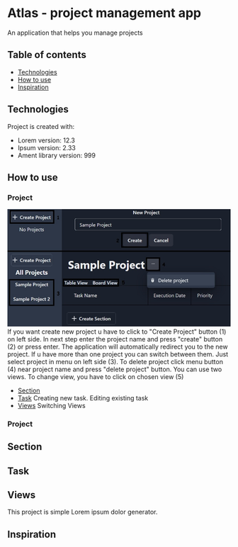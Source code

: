 # Atlas - project management app

An application that helps you manage projects

## Table of contents

- [Technologies](#technologies)
- [How to use](#how-to-use)
- [Inspiration](#inspiration)

## Technologies

Project is created with:

- Lorem version: 12.3
- Ipsum version: 2.33
- Ament library version: 999

## How to use

### Project

![screen](./src//images/creatingProject.jpg)
If you want create new project u have to click to "Create Project" button (1) on left side. In next step enter the project name and press "create" button (2) or press enter. The application will automatically redirect you to the new project. If u have more than one project you can switch between them. Just select project in menu on left side (3). To delete project click menu button (4) near project name and press "delete project" button. You can use two views. To change view, you have to click on
chosen view (5)

- [Section](#section)
- [Task](#task)
  Creating new task.
  Editing existing task
- [Views](views)
  Switching Views

### Project

## Section

## Task

## Views

This project is simple Lorem ipsum dolor generator.

## Inspiration
